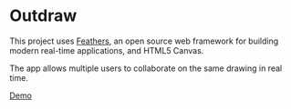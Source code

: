 # Outdraw

> 

This project uses [Feathers](http://feathersjs.com), an open source web framework for building modern real-time applications, and HTML5 Canvas.

The app allows multiple users to collaborate on the same drawing in real time. 

[Demo](https://sandbox.abishop.me/)
